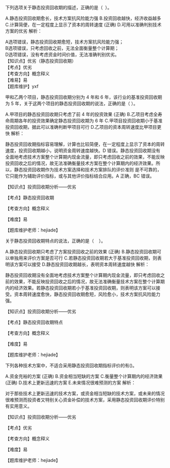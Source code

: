 <p>下列选项关于静态投资回收期的描述，正确的是（ &nbsp;）。</p>
A.静态投资回收期愈长，技术方案抗风险能力强
B.投资回收越快，经济收益越多
C.计算简便，在一定程度上显示了资本的周转速度  (正确)
D.可用以准确判别技术方案的优劣
解析：<p>A选项错误，静态投资回收期愈短，技术方案抗风险能力强；<br/>B选项错误，只考虑回收之前，无法全面衡量整个计算期；<br/>D选项错误，没有考虑资金时间价值，无法准确判别优劣。<br/>【知识点】优劣（静态投资回收期）<br/>【考点】优劣<br/>【考查方向】概念释义<br/>【难易】易<br/>【题库维护】yxf</p>
<p>甲和乙两个项目，静态投资回收期分别为 4 年和 6 年，该行业的基准投资回收期为 5 年，关于这两个项目的静态投资回收期的说法，正确的是（ ）。</p>
A.甲项目的静态投资回收期只考虑了前 4 年的投资效果  (正确)
B.乙项目考虑全寿命周期各年的投资效果确定静态投资回收期为 6 年
C.甲项目投资回收期小于基准投资回收期，据此可以准确判断甲项目可行
D.乙项目的资本周转速度比甲项目更快
解析：<p>静态投资回收期指标容易理解，计算也比较简便，在一定程度上显示了资本的周转速度，投资回收期越小，说明资金周转速度越快。D 错误。静态投资回收期没有全面地考虑技术方案整个计算期内现金流量，即只考虑回收之前的效果，不能反映投资回收之后的情况，故无法准确衡量技术方案在整个计算期内的经济效果。所以，静态投资回收期作为技术方案选择和技术方案排队的评价准则 是不可靠的，它只能作为辅助评价指标，或与其他评价指标结合应用。A 正确，BC 错误。</p><p>【知识点】投资回收期分析——优劣</p><p>【考点】静态投资回收期</p><p>【考查方向】概念释义</p><p>【难度】易</p><p>【题库维护老师：hejiade】</p>
<p>关于静态投资回收期特点的说法，正确的是（ &nbsp; &nbsp;）。</p>
A.静态投资回收期只考虑了方案投资回收之前的效果  (正确)
B.静态投资回收期可以单独用来评价方案是否可行
C.若静态投资回收期若大于基准投资回收期，则表明该方案可以接受
D.静态投资回收期越长，表明资本周转速度越快
解析：<p>静态投资回收期没有全面地考虑技术方案整个计算期内现金流量，即只考虑回收之前的效果，不能反映投资回收之后的情况，故无法准确衡量技术方案在整个计算期内的经济效果。若静态投资回收期若小于基准投资回收期，则表明该方案可以接受。资本周转速度愈快，静态投资回收期愈短，风险愈小，技术方案抗风险能力强。</p><p>【知识点】投资回收期分析——优劣</p><p>【考点】静态投资回收期特点</p><p>【考查方向】概念释义</p><p>【难度】易</p><p>【题库维护老师：hejiade】</p>
<p>下列各种技术方案中，不适合采用静态投资回收期指标评价的有()。</p>
A.资金充裕的方案  (正确)
B.资金相当短缺的方案
C.衡量整个计算期内的经济效果  (正确)
D.技术上更新迅速的方案
E.未来情况很难预测的方案
解析：<p>对于那些技术上更新迅速的技术方案，或资金相当短缺的技术方案，或未来的情况很难预测而投资者又特别关心资金补偿的技术方案，采用静态投资回收期评价特别有实用意义。</p><p>【知识点】投资回收期分析——优劣</p><p>【考点】优劣</p><p>【考查方向】概念释义</p><p>【难度】易</p><p>【题库维护老师：hejiade】</p>
